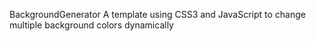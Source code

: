 BackgroundGenerator
A template using CSS3 and JavaScript to change multiple background colors dynamically
